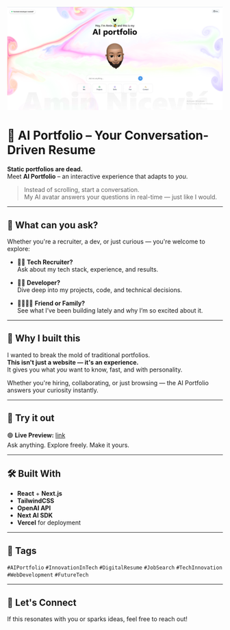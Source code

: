 <p align="center">
  <img src="assets/readme-photo.png" alt="AI Portfolio Preview" width="700"/>
</p>

# 🧠 AI Portfolio – Your Conversation-Driven Resume

**Static portfolios are dead.**  
Meet **AI Portfolio** – an interactive experience that adapts to *you*.

> Instead of scrolling, start a conversation.  
> My AI avatar answers your questions in real-time — just like I would.

---

## 💬 What can you ask?

Whether you're a recruiter, a dev, or just curious — you're welcome to explore:

- 🧑‍💼 **Tech Recruiter?**  
  Ask about my tech stack, experience, and results.

- 👨‍💻 **Developer?**  
  Dive deep into my projects, code, and technical decisions.

- 👨‍👩‍👧‍👦 **Friend or Family?**  
  See what I’ve been building lately and why I’m so excited about it.

---

## 🚀 Why I built this

I wanted to break the mold of traditional portfolios.  
**This isn't just a website — it's an experience.**  
It gives you what *you* want to know, fast, and with personality.

Whether you're hiring, collaborating, or just browsing — the AI Portfolio answers your curiosity instantly.

---

## 🔗 Try it out

🟢 **Live Preview:** [link](ai-portfolio-sable-xi.vercel.app)  
Ask anything. Explore freely. Make it yours.

---

## 🛠️ Built With

- **React** + **Next.js**
- **TailwindCSS**
- **OpenAI API**  
- **Next AI SDK**
- **Vercel** for deployment

---

## 🔖 Tags

`#AIPortfolio` `#InnovationInTech` `#DigitalResume` `#JobSearch` `#TechInnovation` `#WebDevelopment` `#FutureTech`

---

## 👋 Let's Connect

If this resonates with you or sparks ideas, feel free to reach out!
